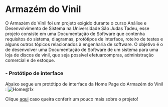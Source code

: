 # Armazém do Vinil

O Armazém do Vinil foi um projeto exigido durante o curso Análise e Desenvolvimento de Sistema na Universidade São Judas Tadeu, esse projeto consiste em uma Documentação de Software que contenha requisitos do sistema, diagramas, protótipos de interface, roteiro de testes e alguns outros tópicos relacionados à engenharia de software. O objetivo é o de desenvolver uma Documentação de Software de um sistema para uma loja de discos de vinil, que seja possível efetuarcompras, administração comercial e de estoque.

### - Protótipo de interface 
Abaixo segue um protótipo de interface da Home Page do Armazém do Vinil :
![Home@1x](https://user-images.githubusercontent.com/95587339/213969696-a2b18e95-2c92-404f-86ca-acdbb57e7d4b.png)

Clique <a href="https://github.com/VictorGoulartS/Projeto_Armazem_do_Vinil/blob/main/Projeto%20Documenta%C3%A7%C3%A3o%20de%20um%20Produto%20de%20Software.pdf">aqui</a> caso queira conferir um pouco mais sobre o projeto!
